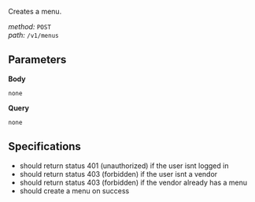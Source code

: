 Creates a menu.  
  
*method:* `POST`  
*path:* `/v1/menus`  
  
Parameters  
-----------  
  
**Body**  
  
`none`  
  
**Query**  
  
`none`  
  
Specifications  
--------------  
  
- should return status 401 (unauthorized) if the user isnt logged in  
- should return status 403 (forbidden) if the user isnt a vendor  
- should return status 403 (forbidden) if the vendor already has a menu  
- should create a menu on success  
